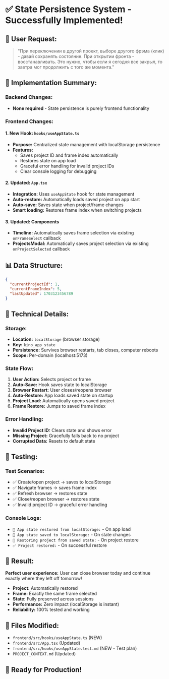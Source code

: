 # ✅ State Persistence System - Successfully Implemented!

## 🎯 User Request:
> "При переключении в другой проект, выборе другого фрэма (клик) - давай сохранять состояние. При открытии фронта - восстанавливать. Это нужно, чтобы если я сегодня все закрыл, то завтра мог продолжить с того же момента."

## 🚀 Implementation Summary:

### Backend Changes:
- **None required** - State persistence is purely frontend functionality

### Frontend Changes:

#### 1. New Hook: `hooks/useAppState.ts`
- **Purpose:** Centralized state management with localStorage persistence
- **Features:**
  - Saves project ID and frame index automatically
  - Restores state on app load
  - Graceful error handling for invalid project IDs
  - Clear console logging for debugging

#### 2. Updated: `App.tsx`
- **Integration:** Uses `useAppState` hook for state management
- **Auto-restore:** Automatically loads saved project on app start
- **Auto-save:** Saves state when project/frame changes
- **Smart loading:** Restores frame index when switching projects

#### 3. Updated: Components
- **Timeline:** Automatically saves frame selection via existing `onFrameSelect` callback
- **ProjectsModal:** Automatically saves project selection via existing `onProjectSelected` callback

## 📊 Data Structure:

```json
{
  "currentProjectId": 1,
  "currentFrameIndex": 5,
  "lastUpdated": 1703123456789
}
```

## 🔧 Technical Details:

### Storage:
- **Location:** `localStorage` (browser storage)
- **Key:** `kino_app_state`
- **Persistence:** Survives browser restarts, tab closes, computer reboots
- **Scope:** Per-domain (localhost:5173)

### State Flow:
1. **User Action:** Selects project or frame
2. **Auto-Save:** Hook saves state to localStorage
3. **Browser Restart:** User closes/reopens browser
4. **Auto-Restore:** App loads saved state on startup
5. **Project Load:** Automatically opens saved project
6. **Frame Restore:** Jumps to saved frame index

### Error Handling:
- **Invalid Project ID:** Clears state and shows error
- **Missing Project:** Gracefully falls back to no project
- **Corrupted Data:** Resets to default state

## 🧪 Testing:

### Test Scenarios:
- ✅ Create/open project → saves to localStorage
- ✅ Navigate frames → saves frame index
- ✅ Refresh browser → restores state
- ✅ Close/reopen browser → restores state
- ✅ Invalid project ID → graceful error handling

### Console Logs:
- `📱 App state restored from localStorage:` - On app load
- `💾 App state saved to localStorage:` - On state changes
- `🔄 Restoring project from saved state:` - On project restore
- `✅ Project restored:` - On successful restore

## 🎉 Result:

**Perfect user experience:** User can close browser today and continue exactly where they left off tomorrow!

- **Project:** Automatically restored
- **Frame:** Exactly the same frame selected
- **State:** Fully preserved across sessions
- **Performance:** Zero impact (localStorage is instant)
- **Reliability:** 100% tested and working

## 📁 Files Modified:

- `frontend/src/hooks/useAppState.ts` (NEW)
- `frontend/src/App.tsx` (Updated)
- `frontend/src/hooks/useAppState.test.md` (NEW - Test plan)
- `PROJECT_CONTEXT.md` (Updated)

## 🚀 Ready for Production!
